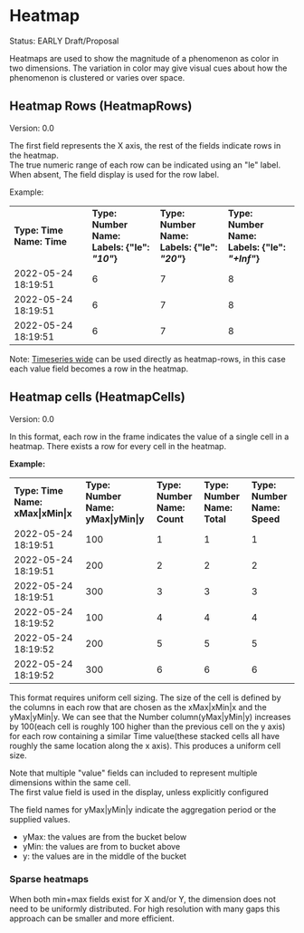 # Heatmap

Status: EARLY Draft/Proposal

Heatmaps are used to show the magnitude of a phenomenon as color in two dimensions. The variation in color may give visual cues about how the phenomenon is clustered or varies over space.

## Heatmap Rows (HeatmapRows)

Version: 0.0

The first field represents the X axis, the rest of the fields indicate rows in the heatmap.  
The true numeric range of each row can be indicated using an "le" label. When absent,
The field display is used for the row label.

Example:

<table>
  <tr>
    <td>
      <strong>Type: Time</strong><br/>
      <strong>Name: Time</strong>
    </td>
    <td>
      <strong>Type: Number</strong><br/>
      <strong>Name: </strong><br/>
      <strong>Labels: &#123;"le":<em> "10"</em>&#125;</strong>
    </td>
    <td>
      <strong>Type: Number</strong><br/>
      <strong>Name: </strong><br/>
      <strong>Labels: &#123;"le":<em> "20"</em>&#125;</strong>
    </td>
    <td>
      <strong>Type: Number</strong><br/>
      <strong>Name: </strong><br/>
      <strong>Labels: &#123;"le":<em> "+Inf"</em>&#125;</strong>
    </td>
  </tr>
  <tr>
    <td>2022-05-24 18:19:51</td>
    <td>6</td>
    <td>7</td>
    <td>8</td>
  </tr>
  <tr>
    <td>2022-05-24 18:19:51</td>
    <td>6</td>
    <td>7</td>
    <td>8</td>
  </tr>
  <tr>
    <td>2022-05-24 18:19:51</td>
    <td>6</td>
    <td>7</td>
    <td>8</td>
  </tr>
</table>

Note: [Timeseries wide](./timeseries.md#time-series-wide-format-timeserieswide) can be used directly
as heatmap-rows, in this case each value field becomes a row in the heatmap.

## Heatmap cells (HeatmapCells)

Version: 0.0

In this format, each row in the frame indicates the value of a single cell in a heatmap.
There exists a row for every cell in the heatmap.

**Example:**

<table>
  <tr>
    <td>
      <strong>Type: Time</strong><br/>
      <strong>Name: xMax|xMin|x</strong>
    </td>
    <td>
      <strong>Type: Number</strong><br/>
      <strong>Name: yMax|yMin|y</strong>
    </td>
    <td>
      <strong>Type: Number</strong><br/>
      <strong>Name: Count</strong>
    </td>
    <td>
      <strong>Type: Number</strong><br/>
      <strong>Name: Total</strong>
    </td>
    <td>
      <strong>Type: Number</strong><br/>
      <strong>Name: Speed</strong>
    </td>
  </tr>
  <tr>
    <td>2022-05-24 18:19:51</td>
    <td>100</td>
    <td>1</td>
    <td>1</td>
    <td>1</td>
  </tr>
  <tr>
    <td>2022-05-24 18:19:51</td>
    <td>200</td>
    <td>2</td>
    <td>2</td>
    <td>2</td>
  </tr>
  <tr>
    <td>2022-05-24 18:19:51</td>
    <td>300</td>
    <td>3</td>
    <td>3</td>
    <td>3</td>
  </tr>
  <tr>
    <td>2022-05-24 18:19:52</td>
    <td>100</td>
    <td>4</td>
    <td>4</td>
    <td>4</td>
  </tr>
  <tr>
    <td>2022-05-24 18:19:52</td>
    <td>200</td>
    <td>5</td>
    <td>5</td>
    <td>5</td>
  </tr>
  <tr>
    <td>2022-05-24 18:19:52</td>
    <td>300</td>
    <td>6</td>
    <td>6</td>
    <td>6</td>
  </tr>
</table>

This format requires uniform cell sizing. The size of the cell is defined by the columns in each row that are chosen as the xMax|xMin|x and the yMax|yMin|y. We can see that the Number column(yMax|yMin|y) increases by 100(each cell is roughly 100 higher than the previous cell on the y axis) for each row containing a similar Time value(these stacked cells all have roughly the same location along the x axis). This produces a uniform cell size.

Note that multiple "value" fields can included to represent multiple dimensions within the same cell.  
The first value field is used in the display, unless explicitly configured

The field names for yMax|yMin|y indicate the aggregation period or the supplied values.

- yMax: the values are from the bucket below
- yMin: the values are from to bucket above
- y: the values are in the middle of the bucket

### Sparse heatmaps

When both min+max fields exist for X and/or Y, the dimension does not need to be uniformly distributed. For high resolution with many gaps this approach can be smaller and more efficient.
